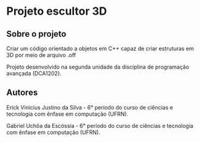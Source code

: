 # Projeto escultor 3D

## Sobre o projeto
Criar um código orientado a objetos em C++ capaz de criar estruturas em 3D por meio de arquivo .off

Projeto desenvolvido na segunda unidade da disciplina de programação avançada (DCA1202).

## Autores
Erick Vinicius Justino da Silva - 6° período do curso de ciências e tecnologia com ênfase em computação (UFRN).

Gabriel Uchôa da Escóssia - 6° período do curso de ciências e tecnologia com ênfase em computação (UFRN).
